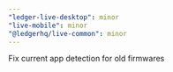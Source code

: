 ```yaml
---
"ledger-live-desktop": minor
"live-mobile": minor
"@ledgerhq/live-common": minor
---
```


Fix current app detection for old firmwares
